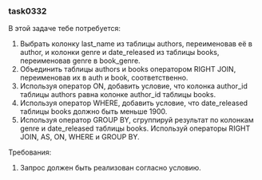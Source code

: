 
### task0332

В этой задаче тебе потребуется:
1. Выбрать колонку last_name из таблицы authors, переименовав её в author, и колонки genre и date_released из таблицы books, переименовав genre в book_genre.
2. Объединить таблицы authors и books оператором RIGHT JOIN, переименовав их в аuth и book, соответственно.
3. Используя оператор ON, добавить условие, что колонка author_id таблицы authors равнa колонке author_id таблицы books.
4. Используя оператор WHERE, добавить условие, что date_released таблицы books должно быть меньше 1900.
5. Используя оператор GROUP BY, сгруппируй результат по колонкам genre и date_released таблицы books.
Используй операторы RIGHT JOIN, AS, ON, WHERE и GROUP BY.


Требования:
1.	Запрос должен быть реализован согласно условию.


